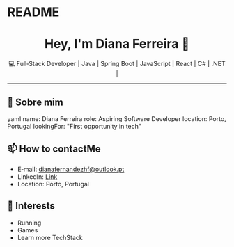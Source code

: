# README
<div align="center">
  <h1>Hey, I'm Diana Ferreira 👋</h1>
  <p>💻 Full‑Stack Developer | Java | Spring Boot | JavaScript | React | C# | .NET | </p>
</div>

---

## 🌱 Sobre mim
yaml
name: Diana Ferreira
role: Aspiring Software Developer
location: Porto, Portugal
lookingFor: "First opportunity in tech"

## 📫 How to contactMe
- E‑mail: dianafernandezhf@outlook.pt  
- LinkedIn: [Link](https://linkedin.com/in/dianahernandezhf)  
- Location: Porto, Portugal

## 🎯 Interests
- Running
- Games  
- Learn more TechStack 
